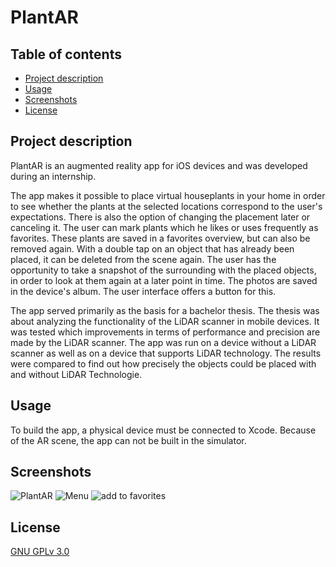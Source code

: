 # PlantAR

## Table of contents
* [Project description](#project-description)
* [Usage](#usage)
* [Screenshots](#screenshots)
* [License](#license)

## Project description
PlantAR is an augmented reality app for iOS devices and was developed during an internship.

The app makes it possible to place virtual houseplants in your home in order to see whether the plants at the selected locations correspond to the user's expectations. There is also the option of changing the placement later or canceling it. The user can mark plants which he likes or uses frequently as favorites. These plants are saved in a favorites overview, but can also be removed again. With a double tap on an object that has already been placed, it can be deleted from the scene again. The user has the opportunity to take a snapshot of the surrounding with the placed objects, in order to look at them again at a later point in time. The photos are saved in the device's album. The user interface offers a button for this.

The app served primarily as the basis for a bachelor thesis. The thesis was about analyzing the functionality of the LiDAR scanner in mobile devices. It was tested which improvements in terms of performance and precision are made by the LiDAR scanner. The app was run on a device without a LiDAR scanner as well as on a device that supports LiDAR technology. The results were compared to find out how precisely the objects could be placed with and without LiDAR Technologie.


## Usage
To build the app, a physical device must be connected to Xcode. Because of the AR scene, the app can not be built in the simulator.

## Screenshots
![PlantAR](./img/screenshot1.PNG)
![Menu](./img/screenshot2.PNG)
![add to favorites](./img/screenshot3.PNG)

## License
[GNU GPLv 3.0](https://choosealicense.com/licenses/gpl-3.0/)